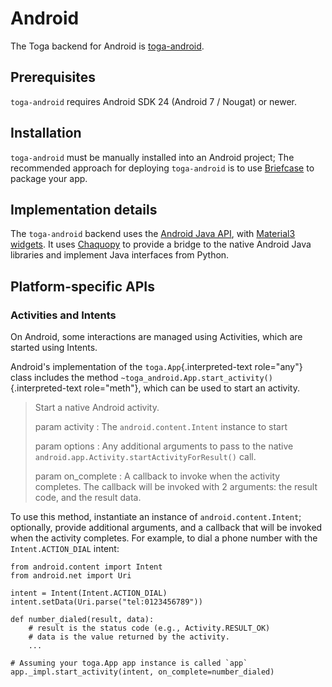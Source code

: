 # Android

The Toga backend for Android is
[toga-android](https://github.com/beeware/toga/tree/main/android).

## Prerequisites

`toga-android` requires Android SDK 24 (Android 7 / Nougat) or newer.

## Installation

`toga-android` must be manually installed into an Android project; The
recommended approach for deploying `toga-android` is to use
[Briefcase](https://briefcase.readthedocs.org) to package your app.

## Implementation details

The `toga-android` backend uses the [Android Java
API](https://developer.android.com/reference), with [Material3
widgets](https://m3.material.io). It uses
[Chaquopy](https://chaquo.com/chaquopy/) to provide a bridge to the
native Android Java libraries and implement Java interfaces from Python.

## Platform-specific APIs

### Activities and Intents

On Android, some interactions are managed using Activities, which are
started using Intents.

Android's implementation of the `toga.App`{.interpreted-text role="any"}
class includes the method
`~toga_android.App.start_activity()`{.interpreted-text role="meth"},
which can be used to start an activity.

> Start a native Android activity.
>
> param activity
> :   The `android.content.Intent` instance to start
>
> param options
> :   Any additional arguments to pass to the native
>     `android.app.Activity.startActivityForResult()` call.
>
> param on_complete
> :   A callback to invoke when the activity completes. The callback
>     will be invoked with 2 arguments: the result code, and the result
>     data.

To use this method, instantiate an instance of `android.content.Intent`;
optionally, provide additional arguments, and a callback that will be
invoked when the activity completes. For example, to dial a phone number
with the `Intent.ACTION_DIAL` intent:

    from android.content import Intent
    from android.net import Uri

    intent = Intent(Intent.ACTION_DIAL)
    intent.setData(Uri.parse("tel:0123456789"))

    def number_dialed(result, data):
        # result is the status code (e.g., Activity.RESULT_OK)
        # data is the value returned by the activity.
        ...

    # Assuming your toga.App app instance is called `app`
    app._impl.start_activity(intent, on_complete=number_dialed)
